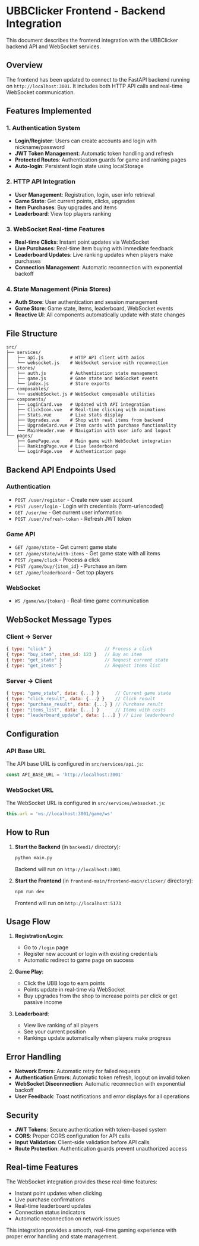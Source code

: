# UBBClicker Frontend - Backend Integration

This document describes the frontend integration with the UBBClicker backend API and WebSocket services.

## Overview

The frontend has been updated to connect to the FastAPI backend running on `http://localhost:3001`. It includes both HTTP API calls and real-time WebSocket communication.

## Features Implemented

### 1. Authentication System
- **Login/Register**: Users can create accounts and login with nickname/password
- **JWT Token Management**: Automatic token handling and refresh
- **Protected Routes**: Authentication guards for game and ranking pages
- **Auto-login**: Persistent login state using localStorage

### 2. HTTP API Integration
- **User Management**: Registration, login, user info retrieval
- **Game State**: Get current points, clicks, upgrades
- **Item Purchases**: Buy upgrades and items
- **Leaderboard**: View top players ranking

### 3. WebSocket Real-time Features
- **Real-time Clicks**: Instant point updates via WebSocket
- **Live Purchases**: Real-time item buying with immediate feedback
- **Leaderboard Updates**: Live ranking updates when players make purchases
- **Connection Management**: Automatic reconnection with exponential backoff

### 4. State Management (Pinia Stores)
- **Auth Store**: User authentication and session management
- **Game Store**: Game state, items, leaderboard, WebSocket events
- **Reactive UI**: All components automatically update with state changes

## File Structure

```
src/
├── services/
│   ├── api.js          # HTTP API client with axios
│   └── websocket.js    # WebSocket service with reconnection
├── stores/
│   ├── auth.js         # Authentication state management
│   ├── game.js         # Game state and WebSocket events
│   └── index.js        # Store exports
├── composables/
│   └── useWebSocket.js # WebSocket composable utilities
├── components/
│   ├── LoginCard.vue   # Updated with API integration
│   ├── ClickIcon.vue   # Real-time clicking with animations
│   ├── Stats.vue       # Live stats display
│   ├── Upgrades.vue    # Shop with real items from backend
│   ├── UpgradeCard.vue # Item cards with purchase functionality
│   └── MainHeader.vue  # Navigation with user info and logout
└── pages/
    ├── GamePage.vue    # Main game with WebSocket integration
    ├── RankingPage.vue # Live leaderboard
    └── LoginPage.vue   # Authentication page
```

## Backend API Endpoints Used

### Authentication
- `POST /user/register` - Create new user account
- `POST /user/login` - Login with credentials (form-urlencoded)
- `GET /user/me` - Get current user information
- `POST /user/refresh-token` - Refresh JWT token

### Game API
- `GET /game/state` - Get current game state
- `GET /game/state/with-items` - Get game state with all items
- `POST /game/click` - Process a click
- `POST /game/buy/{item_id}` - Purchase an item
- `GET /game/leaderboard` - Get top players

### WebSocket
- `WS /game/ws/{token}` - Real-time game communication

## WebSocket Message Types

### Client → Server
```javascript
{ type: "click" }                    // Process a click
{ type: "buy_item", item_id: 123 }   // Buy an item
{ type: "get_state" }                // Request current state
{ type: "get_items" }                // Request items list
```

### Server → Client
```javascript
{ type: "game_state", data: {...} }      // Current game state
{ type: "click_result", data: {...} }    // Click result
{ type: "purchase_result", data: {...} } // Purchase result
{ type: "items_list", data: [...] }      // Items with costs
{ type: "leaderboard_update", data: [...] } // Live leaderboard
```

## Configuration

### API Base URL
The API base URL is configured in `src/services/api.js`:
```javascript
const API_BASE_URL = 'http://localhost:3001'
```

### WebSocket URL
The WebSocket URL is configured in `src/services/websocket.js`:
```javascript
this.url = 'ws://localhost:3001/game/ws'
```

## How to Run

1. **Start the Backend** (in `backend1/` directory):
   ```bash
   python main.py
   ```
   Backend will run on `http://localhost:3001`

2. **Start the Frontend** (in `frontend-main/frontend-main/clicker/` directory):
   ```bash
   npm run dev
   ```
   Frontend will run on `http://localhost:5173`

## Usage Flow

1. **Registration/Login**: 
   - Go to `/login` page
   - Register new account or login with existing credentials
   - Automatic redirect to game page on success

2. **Game Play**:
   - Click the UBB logo to earn points
   - Points update in real-time via WebSocket
   - Buy upgrades from the shop to increase points per click or get passive income

3. **Leaderboard**:
   - View live ranking of all players
   - See your current position
   - Rankings update automatically when players make progress

## Error Handling

- **Network Errors**: Automatic retry for failed requests
- **Authentication Errors**: Automatic token refresh, logout on invalid token
- **WebSocket Disconnection**: Automatic reconnection with exponential backoff
- **User Feedback**: Toast notifications and error displays for all operations

## Security

- **JWT Tokens**: Secure authentication with token-based system
- **CORS**: Proper CORS configuration for API calls
- **Input Validation**: Client-side validation before API calls
- **Route Protection**: Authentication guards prevent unauthorized access

## Real-time Features

The WebSocket integration provides these real-time features:
- Instant point updates when clicking
- Live purchase confirmations
- Real-time leaderboard updates
- Connection status indicators
- Automatic reconnection on network issues

This integration provides a smooth, real-time gaming experience with proper error handling and state management.
